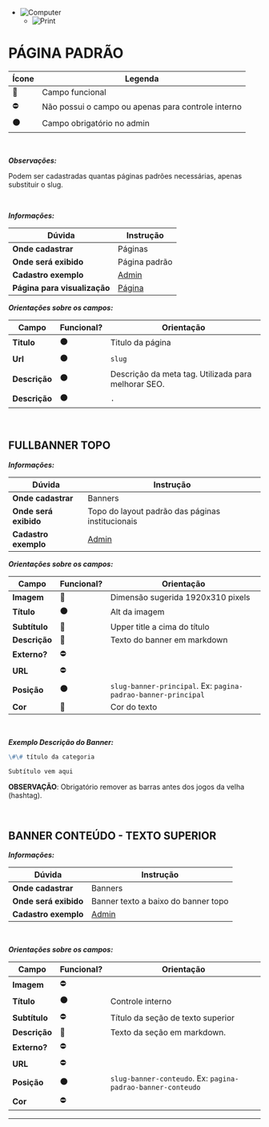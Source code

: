- ![Computer](../images/prints/computer.png)
  - ![Print](../images/prints/08-pagina-padrao.png)

# PÁGINA PADRÃO

| Ícone               | Legenda                                            |
| ------------------- | -------------------------------------------------- |
| :large_blue_circle: | Campo funcional                                    |
| :no_entry:          | Não possui o campo ou apenas para controle interno |
| :black_circle:      | Campo obrigatório no admin                         |

&nbsp;

**_Observações:_**

Podem ser cadastradas quantas páginas padrões necessárias, apenas substituir o slug.

&nbsp;

**_Informações:_**

| Dúvida                       | Instrução                                                                 |
| ---------------------------- | ------------------------------------------------------------------------- |
| **Onde cadastrar**           | Páginas                                                                   |
| **Onde será exibido**        | Página padrão                                                             |
| **Cadastro exemplo**         | [Admin](https://template5.vnda.dev/admin/paginas/editar?id=pagina-padrao) |
| **Página para visualização** | [Página](https://template5.vnda.dev/p/pagina-padrao)                      |

**_Orientações sobre os campos:_**

| Campo         | Funcional?     | Orientação                                          |
| ------------- | -------------- | --------------------------------------------------- |
| **Titulo**    | :black_circle: | Titulo da página                                    |
| **Url**       | :black_circle: | `slug`                                              |
| **Descrição** | :black_circle: | Descrição da meta tag. Utilizada para melhorar SEO. |
| **Descrição** | :black_circle: | `.`                                                 |

&nbsp;

## FULLBANNER TOPO

**_Informações:_**

| Dúvida                | Instrução                                                     |
| --------------------- | ------------------------------------------------------------- |
| **Onde cadastrar**    | Banners                                                       |
| **Onde será exibido** | Topo do layout padrão das páginas institucionais              |
| **Cadastro exemplo**  | [Admin](https://template5.vnda.dev/admin/midias/editar?id=87) |

**_Orientações sobre os campos:_**

| Campo         | Funcional?          | Orientação                                                    |
| ------------- | ------------------- | ------------------------------------------------------------- |
| **Imagem**    | :large_blue_circle: | Dimensão sugerida 1920x310 pixels                             |
| **Título**    | :black_circle:      | Alt da imagem                                                 |
| **Subtítulo** | :large_blue_circle: | Upper title a cima do título                                  |
| **Descrição** | :large_blue_circle: | Texto do banner em markdown                                   |
| **Externo?**  | :no_entry:          |                                                               |
| **URL**       | :no_entry:          |                                                               |
| **Posição**   | :black_circle:      | `slug-banner-principal`. Ex: `pagina-padrao-banner-principal` |
| **Cor**       | :large_blue_circle: | Cor do texto                                                  |

&nbsp;

**_Exemplo Descrição do Banner:_**

```md
\#\# título da categoria

Subtítulo vem aqui
```

**OBSERVAÇÃO**: Obrigatório remover as barras antes dos jogos da velha (hashtag).

&nbsp;

## BANNER CONTEÚDO - TEXTO SUPERIOR

**_Informações:_**

| Dúvida                | Instrução                                                     |
| --------------------- | ------------------------------------------------------------- |
| **Onde cadastrar**    | Banners                                                       |
| **Onde será exibido** | Banner texto a baixo do banner topo                           |
| **Cadastro exemplo**  | [Admin](https://template5.vnda.dev/admin/midias/editar?id=88) |

&nbsp;

**_Orientações sobre os campos:_**

| Campo         | Funcional?          | Orientação                                                  |
| ------------- | ------------------- | ----------------------------------------------------------- |
| **Imagem**    | :no_entry:          |                                                             |
| **Título**    | :black_circle:      | Controle interno                                            |
| **Subtítulo** | :no_entry:          | Título da seção de texto superior                           |
| **Descrição** | :large_blue_circle: | Texto da seção em markdown.                                 |
| **Externo?**  | :no_entry:          |                                                             |
| **URL**       | :no_entry:          |                                                             |
| **Posição**   | :black_circle:      | `slug-banner-conteudo`. Ex: `pagina-padrao-banner-conteudo` |
| **Cor**       | :no_entry:          |                                                             |

***
